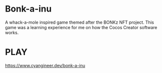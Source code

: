 # Bonk-a-inu
A whack-a-mole inspired game themed after the BONKz NFT project. This game was a learning experience for me on how the Cocos Creator software works.

# PLAY
https://www.cyangineer.dev/bonk-a-inu

